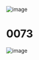 ![image](https://github.com/creepereye1204/TIL/assets/112455232/f69d3f8e-aa90-4a72-995f-587ded711281)

# 0073
![image](https://github.com/creepereye1204/TIL/assets/112455232/987c95d2-b288-43fb-8e85-9dfd55698814)
